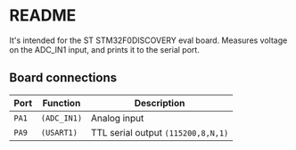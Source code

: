 # README

It's intended for the ST STM32F0DISCOVERY eval board. Measures voltage on the 
ADC\_IN1 input, and prints it to the serial port.

## Board connections

| Port  | Function    | Description                       |
| ----- | ----------- | --------------------------------- |
| `PA1` | `(ADC_IN1)` | Analog input                      |
| `PA9` | `(USART1)`  | TTL serial output `(115200,8,N,1)` |
